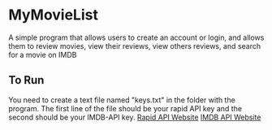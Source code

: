 # MyMovieList

A simple program that allows users to create an account or login, and allows them to review movies, view their reviews, view others reviews, and search for a movie on IMDB

## To Run
You need to create a text file named "keys.txt" in the folder with the program. The first line of the file should be your rapid API key and the second should be your IMDB-API key.
[Rapid API Website](https://rapidapi.com/hub)
[IMDB API Website](https://imdb-api.com/)
